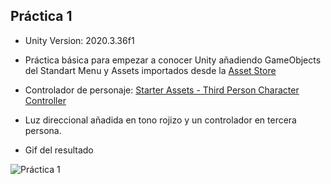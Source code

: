 ## Práctica 1
- Unity Version: 2020.3.36f1

- Práctica básica para empezar a conocer Unity añadiendo GameObjects del Standart Menu y Assets importados desde la [Asset Store](https://assetstore.unity.com/?utm_source=google&utm_medium=cpc&utm_campaign=AS_AS_Assetstore_EMEA_FR_EN_N-A_SEM-GG_acquisition_BR-PR_2022-09_Evergreen_CC3022&utm_content=AS-CoreBrand&utm_term=asset%20store&gclid=CjwKCAjws--ZBhAXEiwAv-RNL6Orm9XGK5i31bYPLifJ7gZXTqeRt2yLPdt7TgdLWs-PX1FzEX4HKBoC7fUQAvD_BwE&gclsrc=aw.ds)
- Controlador de personaje: [Starter Assets - Third Person Character Controller](https://assetstore.unity.com/packages/essentials/starter-assets-third-person-character-controller-196526)
- Luz direccional añadida en tono rojizo y un controlador en tercera persona.
- Gif del resultado


![Práctica 1](https://user-images.githubusercontent.com/114673717/193822222-df5bb0ad-e25f-4635-9048-4a13fd040dfd.gif)

